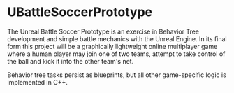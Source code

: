 UBattleSoccerPrototype
======================

The Unreal Battle Soccer Prototype is an exercise in Behavior Tree development and simple battle mechanics with the Unreal Engine. In its final form this project will be a graphically lightweight online multiplayer game where a human player may join one of two teams, attempt to take control of the ball and kick it into the other team's net.

Behavior tree tasks persist as blueprints, but all other game-specific logic is implemented in C++.
